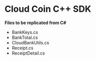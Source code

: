 # Cloud Coin C++ SDK

**Files to be replicated from C#**
- BankKeys.cs
- BankTotal.cs
- CloudBankUtils.cs
- Receipt.cs
- ReceiptDetail.cs